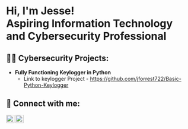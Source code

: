 <h1>Hi, I'm Jesse! <br/><a> Aspiring Information Technology and Cybersecurity Professional</a></h1>

<h2>👨‍💻 Cybersecurity Projects:</h2>

- <b> Fully Functioning Keylogger in Python </b>
  - Link to keylogger Project - https://github.com/jforrest722/Basic-Python-Keylogger

<h2> 🤳 Connect with me:</h2>

[<img align="left" alt="JoshMadakor | YouTube" width="22px" src="https://cdn.jsdelivr.net/npm/simple-icons@v3/icons/youtube.svg" />][youtube]

[<img align="left" alt="JoshMadakor | LinkedIn" width="22px" src="https://cdn.jsdelivr.net/npm/simple-icons@v3/icons/linkedin.svg" />][linkedin]



[youtube]: https://www.youtube.com/@jesseforrest7152

[linkedin]: https://www.linkedin.com/in/jesse-forrest-a33042262/

<!--
**joshmadakor1/joshmadakor1** is a ✨ _special_ ✨ repository because its `README.md` (this file) appears on your GitHub profile.

Here are some ideas to get you started:

- 🔭 I’m currently working on ...
- 🌱 I’m currently learning ...
- 👯 I’m looking to collaborate on ...
- 🤔 I’m looking for help with ...
- 💬 Ask me about ...
- 📫 How to reach me: ...
- 😄 Pronouns: ...
- ⚡ Fun fact: ...
-->
